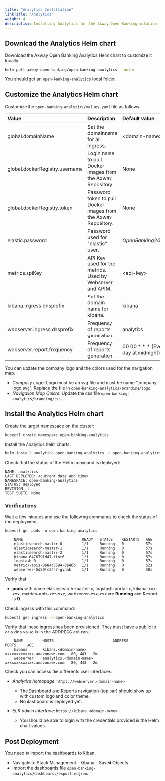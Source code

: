 ```yaml
---
title: "Analytics Installation"
linkTitle: "Analytics"
weight: 4
description: Installing Analytics for the Axway Open Banking solution
---
```


## Download the Analytics Helm chart

Download the Axway Open Banking Analytics Helm chart to customize it locally.

```bash
helm pull axway-open-banking/open-banking-analytics --untar
```

You should get an `open-banking-analytics` local folder.

## Customize the Analytics Helm chart

Customize the `open-banking-analytics/values.yaml` file as follows.

| Value         | Description                           | Default value  |
|:------------- |:------------------------------------- |:-------------- |
| global.domainName | Set the domainname for all ingress. | \<domain-name> |
| global.dockerRegistry.username | Login name to pull Docker images from the Axway Repository. | None |
| global.dockerRegistry.token | Password token to pull Docker images from the Axway Repository. | None |
| elastic.password | Password used for "elastic" user. | _Open*Banking*2021_ |
| metrics.apiKey | API Key used for the metrics. Used by Webserver and APIM. | \<api-key> |
| kibana.ingress.dnsprefix | Set the domain name for kibana. | kibana |
| webserver.ingress.dnsprefix | Frequency of reports generation. | analytics |
| webserver.report.frequency | Frequency of reports generation. | 00 00 \* \* \* (Every day at midnight) |

You can update the company logo and the colors used for the navigation map.

* *Company Logo*: Logo must be an svg file and must be name "company-logo.svg". Replace the file in `open-banking-analytics/branding/logo`.
* *Navigation Map Colors*: Update the css file `open-banking-analytics/branding/css`.

## Install the Analytics Helm chart

Create the target namespace on the cluster:

```bash
kubectl create namespace open-banking-analytics
```

Install the Analytics helm charts:

```bash
helm install analytics open-banking-analytics -n open-banking-analytics
```

Check that the status of the Helm command is deployed:

```
NAME: analytics 
LAST DEPLOYED: <current date and time>
NAMESPACE: open-banking-analytics 
STATUS: deployed
REVISION: 1 
TEST SUITE: None
```

### Verifications

Wait a few minutes and use the following commands to check the status of the deployment.

```
kubectl get pods -n open-banking-analytics 
```

```
    NAME                           READY   STATUS    RESTARTS   AGE
    elasticsearch-master-0         1/1     Running   0          57s
    elasticsearch-master-1         1/1     Running   0          57s
    elasticsearch-master-2         1/1     Running   0          57s
    kibana-647679fd47-btnt6        1/1     Running   0          57s
    logstash-0                     1/1     Running   0          57s
    metrics-apis-8684c7594-8p46b   1/1     Running   0          52s
    webserver-5d59fc5447-gvnmk     1/1     Running   0          50s
```

Verify that:

* **pods** with name elasticsearch-master-x, logstash-portal-x, kibana-xxx-xxx, metrics-apis-xxx-xxx, webserver-xxx-xxx are **Running** and Restart is **0**.

Check ingress with this command:

```bash
kubectl get ingress -n open-banking-analytics 
```

Verify that these ingress has been provisioned. They must have a public ip or a dns value is in the ADDRESS column.

```
    NAME         HOSTS                           ADDRESS                       PORTS     AGE
    kibana       kibana.<domain-name>            xxxxxxxxxxxxx.amazonaws.com   80, 443   2m
    webserver    analytics.<domain-name>         xxxxxxxxxxxxx.amazonaws.com   80, 443   2m
```

Check you can access the differents user interfaces:

* *Analytics homepage*: `https://webserver.<domain-name>`

    * The Dashboard and Reports navigation (top bar) should show up with custom logo and color theme.
    * No dashboard is deployed yet.

* *ELK admin interface*: `https://kibana.<domain-name>`

    * You should be able to login with the credentials provided in the Helm chart values.

## Post Deployment

You need to import the dashboards to Kiban.

* Navigate to Stack Management - Kibana - Saved Objects.
* Import the dashboards file `open-banking-analytics/dashboards/export.ndjson`.